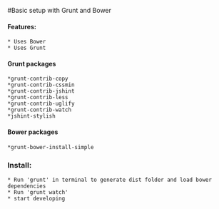#Basic setup with Grunt and Bower

#### Features:

	* Uses Bower
	* Uses Grunt

#### Grunt packages

    *grunt-contrib-copy
    *grunt-contrib-cssmin
    *grunt-contrib-jshint
    *grunt-contrib-less
    *grunt-contrib-uglify
    *grunt-contrib-watch
    *jshint-stylish

#### Bower packages

    *grunt-bower-install-simple
  

### Install:

	* Run 'grunt' in terminal to generate dist folder and load bower dependencies
	* Run 'grunt watch'
	* start developing
